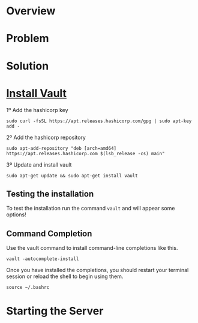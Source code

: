 # Overview

# Problem

# Solution

# [Install Vault](https://learn.hashicorp.com/tutorials/vault/getting-started-install?in=vault/getting-started)

1º Add the hashicorp key

```shell
sudo curl -fsSL https://apt.releases.hashicorp.com/gpg | sudo apt-key add -
```

2º Add the hashicorp repository

```shell
sudo apt-add-repository "deb [arch=amd64] https://apt.releases.hashicorp.com $(lsb_release -cs) main"
```

3º Update and install vault

```shell
sudo apt-get update && sudo apt-get install vault
```

## Testing the installation

To test the installation run the command `vault` and will appear some options!

## Command Completion

Use the vault command to install command-line completions like this.

```shell
vault -autocomplete-install
```

Once you have installed the completions, you should restart your terminal session or reload the shell to begin using them.

```shell
source ~/.bashrc
```

# Starting the Server

